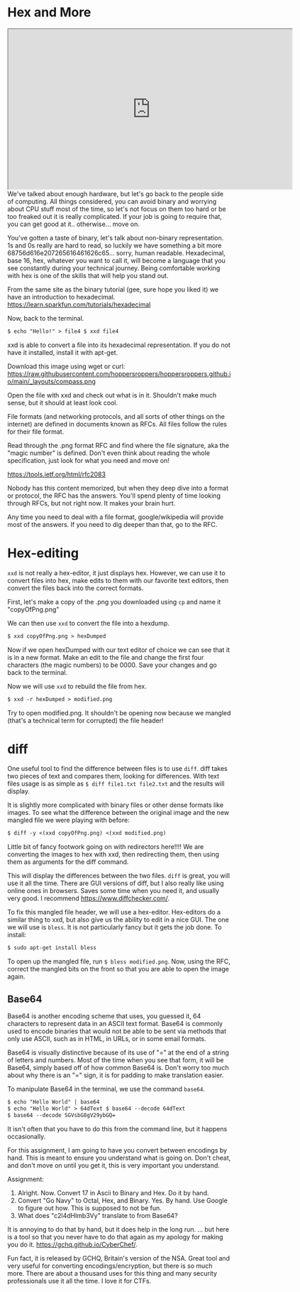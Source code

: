 # Hex and More

<iframe allowfullscreen height="360" src="https://www.youtube.com/embed/DWge4-gMdLk?wmode=opaque" width="640"></iframe>
We've talked about enough hardware, but let's go back to the people side
of computing. All things considered, you can avoid binary and worrying
about CPU stuff most of the time, so let's not focus on them too hard or
be too freaked out it is really complicated. If your job is going to
require that, you can get good at it.. otherwise... move on.

You've gotten a taste of binary, let's talk about non-binary
representation. 1s and 0s really are hard to read, so luckily we have
something a bit more 68756d616e207265616461626c65... sorry, human
readable. Hexadecimal, base 16, hex, whatever you want to call it, will
become a language that you see constantly during your technical journey.
Being comfortable working with hex is one of the skills that will help
you stand out.

From the same site as the binary tutorial (gee, sure hope you liked it)
we have an introduction to hexadecimal.
<a href="https://learn.sparkfun.com/tutorials/hexadecimal"
rel="noopener"
target="_blank">https://learn.sparkfun.com/tutorials/hexadecimal</a>

Now, back to the terminal.

``` default
$ echo "Hello!" > file4 $ xxd file4
```

xxd is able to convert a file into its hexadecimal representation. If
you do not have it installed, install it with apt-get.

Download this image using wget or curl: <a
href="https://raw.githubusercontent.com/hoppersroppers/hoppersroppers.github.io/main/_layouts/compass.png"
rel="noopener"
target="_blank">https://raw.githubusercontent.com/hoppersroppers/hoppersroppers.github.io/main/_layouts/compass.png</a>

Open the file with xxd and check out what is in it. Shouldn't make much
sense, but it should at least look cool.

File formats (and networking protocols, and all sorts of other things on
the internet) are defined in documents known as RFCs. All files follow
the rules for their file format.

Read through the .png format RFC and find where the file signature, aka
the "magic number" is defined. Don't even think about reading the whole
specification, just look for what you need and move on!

<a href="https://tools.ietf.org/html/rfc2083" rel="noopener"
target="_blank">https://tools.ietf.org/html/rfc2083</a>

Nobody has this content memorized, but when they deep dive into a format
or protocol, the RFC has the answers. You'll spend plenty of time
looking through RFCs, but not right now. It makes your brain hurt.

Any time you need to deal with a file format, google/wikipedia will
provide most of the answers. If you need to dig deeper than that, go to
the RFC.

# Hex-editing

`xxd` is not really a hex-editor, it just displays hex. However, we can
use it to convert files into hex, make edits to them with our favorite
text editors, then convert the files back into the correct formats.

First, let's make a copy of the .png you downloaded using `cp` and name
it "copyOfPng.png"

We can then use `xxd` to convert the file into a hexdump.

``` default
$ xxd copyOfPng.png > hexDumped
```

Now if we open hexDumped with our text editor of choice we can see that
it is in a new format. Make an edit to the file and change the first
four characters (the magic numbers) to be 0000. Save your changes and go
back to the terminal.

Now we will use `xxd` to rebuild the file from hex.

``` default
$ xxd -r hexDumped > modified.png
```

Try to open modified.png. It shouldn't be opening now because we mangled
(that's a technical term for corrupted) the file header!

# diff

One useful tool to find the difference between files is to use `diff`.
diff takes two pieces of text and compares them, looking for
differences. With text files usage is as simple as
`$ diff file1.txt file2.txt` and the results will display.

It is slightly more complicated with binary files or other dense formats
like images. To see what the difference between the original image and
the new mangled file we were playing with before:

``` default
$ diff -y <(xxd copyOfPng.png) <(xxd modified.png)  
```

Little bit of fancy footwork going on with redirectors here!!!! We are
converting the images to hex with xxd, then redirecting them, then using
them as arguments for the diff command.

This will display the differences between the two files. `diff` is
great, you will use it all the time. There are GUI versions of diff, but
I also really like using online ones in browsers. Saves some time when
you need it, and usually very good. I recommend
<a href="https://www.diffchecker.com/" rel="noopener"
target="_blank">https://www.diffchecker.com/</a>.

To fix this mangled file header, we will use a hex-editor. Hex-editors
do a similar thing to xxd, but also give us the ability to edit in a
nice GUI. The one we will use is `bless`. It is not particularly fancy
but it gets the job done. To install:

``` default
$ sudo apt-get install bless
```

To open up the mangled file, run `$ bless modified.png`. Now, using the
RFC, correct the mangled bits on the front so that you are able to open
the image again.

## Base64

Base64 is another encoding scheme that uses, you guessed it, 64
characters to represent data in an ASCII text format. Base64 is commonly
used to encode binaries that would not be able to be sent via methods
that only use ASCII, such as in HTML, in URLs, or in some email formats.

Base64 is visually distinctive because of its use of "=" at the end of a
string of letters and numbers. Most of the time when you see that form,
it will be Base64, simply based off of how common Base64 is. Don't worry
too much about why there is an "=" sign, it is for padding to make
translation easier.

To manipulate Base64 in the terminal, we use the command `base64`.

``` default
$ echo "Hello World" | base64 
$ echo "Hello World" > 64dText $ base64 --decode 64dText 
$ base64 --decode SGVsbG8gV29ybGQ=
```

It isn't often that you have to do this from the command line, but it
happens occasionally.

For this assignment, I am going to have you convert between encodings by
hand. This is meant to ensure you understand what is going on. Don't
cheat, and don't move on until you get it, this is very important you
understand.

Assignment:

1.  Alright. Now. Convert 17 in Ascii to Binary and Hex. Do it by hand.
2.  Convert "Go Navy" to Octal, Hex, and Binary. Yes. By hand. Use
    Google to figure out how. This is supposed to not be fun.
3.  What does "c2l4dHlmb3Vy" translate to from Base64?

It is annoying to do that by hand, but it does help in the long run. ...
but here is a tool so that you never have to do that again as my apology
for making you do it.
<a href="https://gchq.github.io/CyberChef/" rel="noopener"
target="_blank">https://gchq.github.io/CyberChef/</a>.

Fun fact, it is released by GCHQ, Britain's version of the NSA. Great
tool and very useful for converting encodings/encryption, but there is
so much more. There are about a thousand uses for this thing and many
security professionals use it all the time. I love it for CTFs.
